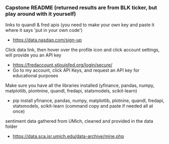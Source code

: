 ### Capstone README (returned results are from BLK ticker, but play around with it yourself)
links to quandl & fred apis (you need to make your own key and paste it where it says 'put in your own code')
  - https://data.nasdaq.com/sign-up

Click data link, then hover over the profile icon and click account settings, will provide you an API key
  - https://fredaccount.stlouisfed.org/login/secure/
  - Go to my account, click API Keys, and request an API key for educational purposes

Make sure you have all the libraries installed (yfinance, pandas, numpy, matplotlib, plontnine, quandl, fredapi, statsmodels, scikit-learn)
  - pip install yfinance, pandas, numpy, matplotlib, plotnine, quandl, fredapi, statsmodels, scikit-learn (command copy and paste if needed all at once)

sentiment data gathered from UMich, cleaned and provided in the data folder
  - https://data.sca.isr.umich.edu/data-archive/mine.php
